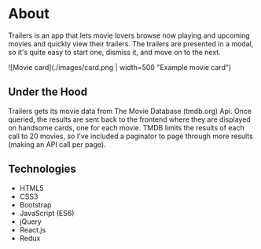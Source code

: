 # About
Trailers is an app that lets movie lovers browse now playing and upcoming movies
and quickly view their trailers. The trailers are presented in a modal, so it's
quite easy to start one, dismiss it, and move on to the next.

![Movie card](./images/card.png | width=500 "Example movie card")

## Under the Hood
Trailers gets its movie data from The Movie Database (tmdb.org) Api. Once queried,
the results are sent back to the frontend where they are displayed on handsome cards,
one for each movie. TMDB limits the results of each call to 20 movies, so I've included a
paginator to page through more results (making an API call per page).

## Technologies
- HTML5
- CSS3
- Bootstrap
- JavaScript (ES6)
- jQuery
- React.js
- Redux
